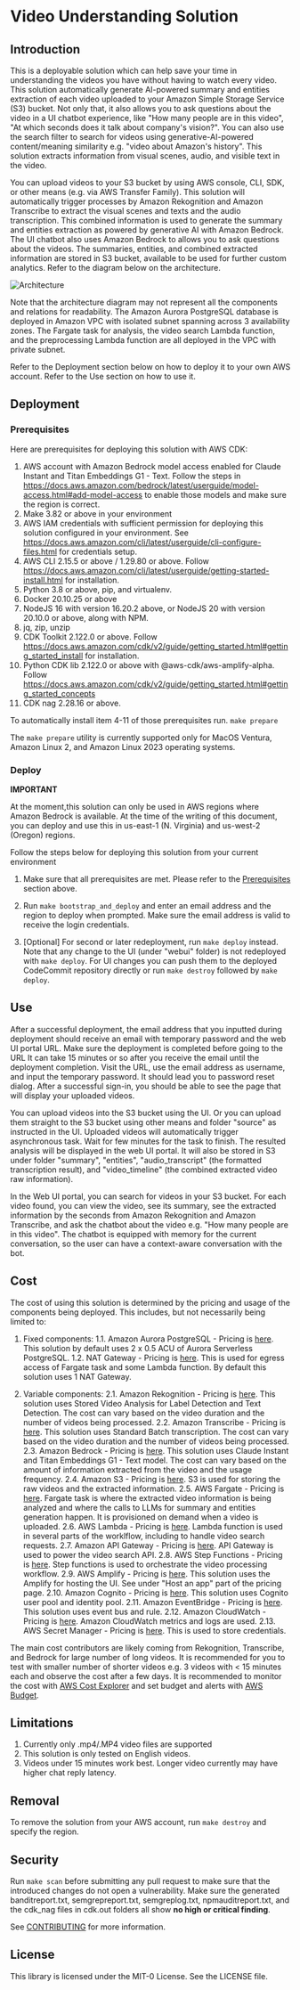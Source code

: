 # Video Understanding Solution

## Introduction

This is a deployable solution which can help save your time in understanding the videos you have without having to watch every video. This solution automatically generate AI-powered summary and entities extraction of each video uploaded to your Amazon Simple Storage Service (S3) bucket. Not only that, it also allows you to ask questions about the video in a UI chatbot experience, like "How many people are in this video", "At which seconds does it talk about company's vision?". You can also use the search filter to search for videos using generative-AI-powered content/meaning similarity e.g. "video about Amazon's history". This solution extracts information from visual scenes, audio, and visible text in the video. 

You can upload videos to your S3 bucket by using AWS console, CLI, SDK, or other means (e.g. via AWS Transfer Family). This solution will automatically trigger processes by Amazon Rekognition and Amazon Transcribe to extract the visual scenes and texts and the audio transcription. This combined information is used to generate the summary and entities extraction as powered by generative AI with Amazon Bedrock. The UI chatbot also uses Amazon Bedrock to allows you to ask questions about the videos. The summaries, entities, and combined extracted information are stored in S3 bucket, available to be used for further custom analytics. Refer to the diagram below on the architecture.

![Architecture](./assets/architecture.jpg)

Note that the architecture diagram may not represent all the components and relations for readability. The Amazon Aurora PostgreSQL database is deployed in Amazon VPC with isolated subnet spanning across 3 availability zones. The Fargate task for analysis, the video search Lambda function, and the preprocessing Lambda function are all deployed in the VPC with private subnet.

Refer to the Deployment section below on how to deploy it to your own AWS account. Refer to the Use section on how to use it.

## Deployment

### Prerequisites

Here are prerequisites for deploying this solution with AWS CDK:

1. AWS account with Amazon Bedrock model access enabled for Claude Instant and Titan Embeddings G1 - Text. Follow the steps in https://docs.aws.amazon.com/bedrock/latest/userguide/model-access.html#add-model-access to enable those models and make sure the region is correct.
2. Make 3.82 or above in your environment
3. AWS IAM credentials with sufficient permission for deploying this solution configured in your environment. See https://docs.aws.amazon.com/cli/latest/userguide/cli-configure-files.html for credentials setup.
4. AWS CLI 2.15.5 or above / 1.29.80 or above. Follow https://docs.aws.amazon.com/cli/latest/userguide/getting-started-install.html for installation.
5. Python 3.8 or above, pip, and virtualenv.
6. Docker 20.10.25 or above
7. NodeJS 16 with version 16.20.2 above, or NodeJS 20 with version 20.10.0 or above, along with NPM.
8. jq, zip, unzip
9. CDK Toolkit 2.122.0 or above. Follow https://docs.aws.amazon.com/cdk/v2/guide/getting_started.html#getting_started_install for installation.
10. Python CDK lib 2.122.0 or above with @aws-cdk/aws-amplify-alpha. Follow https://docs.aws.amazon.com/cdk/v2/guide/getting_started.html#getting_started_concepts
11. CDK nag 2.28.16 or above.

To automatically install item 4-11 of those prerequisites run. `make prepare`

The `make prepare` utility is currently supported only for MacOS Ventura, Amazon Linux 2, and Amazon Linux 2023 operating systems.

### Deploy

**IMPORTANT**

At the moment,this solution can only be used in AWS regions where Amazon Bedrock is available.
At the time of the writing of this document, you can deploy and use this in us-east-1 (N. Virginia) and us-west-2 (Oregon) regions.

Follow the steps below for deploying this solution from your current environment

1. Make sure that all prerequisites are met. Please refer to the [Prerequisites](#prerequisites) section above.

2. Run `make bootstrap_and_deploy` and enter an email address and the region to deploy when prompted. Make sure the email address is valid to receive the login credentials.

3. [Optional] For second or later redeployment, run `make deploy` instead. Note that any change to the UI (under "webui" folder) is not redeployed with `make deploy`. For UI changes you can push them to the deployed CodeCommit repository directly or run `make destroy` followed by `make deploy`.


## Use

After a successful deployment, the email address that you inputted during deployment should receive an email with temporary password and the web UI portal URL. Make sure the deployment is completed before going to the URL It can take 15 minutes or so after you receive the email until the deployment completion. Visit the URL, use the email address as username, and input the temporary password. It should lead you to password reset dialog. After a successful sign-in, you should be able to see the page that will display your uploaded videos.

You can upload videos into the S3 bucket using the UI. Or you can upload them straight to the S3 bucket using other means and folder "source" as instructed in the UI. Uploaded videos will automatically trigger asynchronous task. Wait for few minutes for the task to finish. The resulted analysis will be displayed in the web UI portal. It will also be stored in S3 under folder "summary", "entities", "audio_transcript" (the formatted transcription result), and "video_timeline" (the combined extracted video raw information).
 
In the Web UI portal, you can search for videos in your S3 bucket. For each video found, you can view the video, see its summary, see the extracted information by the seconds from Amazon Rekognition and Amazon Transcribe, and ask the chatbot about the video e.g. "How many people are in this video". The chatbot is equipped with memory for the current conversation, so the user can have a context-aware conversation with the bot.

## Cost
The cost of using this solution is determined by the pricing and usage of the components being deployed. This includes, but not necessarily being limited to:

1. Fixed components:
    1.1. Amazon Aurora PostgreSQL - Pricing is [here](https://aws.amazon.com/rds/aurora/pricing/). This solution by default uses 2 x 0.5 ACU of Aurora Serverless PostgreSQL.
    1.2. NAT Gateway - Pricing is [here](https://aws.amazon.com/vpc/pricing/). This is used for egress access of Fargate task and some Lambda function. By default this solution uses 1 NAT Gateway.

2. Variable components:
    2.1. Amazon Rekognition - Pricing is [here](https://aws.amazon.com/rekognition/pricing/). This solution uses Stored Video Analysis for Label Detection and Text Detection. The cost can vary based on the video duration and the number of videos being processed.
    2.2. Amazon Transcribe - Pricing is [here](https://aws.amazon.com/transcribe/pricing/). This solution uses Standard Batch transcription. The cost can vary based on the video duration and the number of videos being processed.
    2.3. Amazon Bedrock - Pricing is [here](https://aws.amazon.com/bedrock/pricing/). This solution uses Claude Instant and Titan Embeddings G1 - Text model. The cost can vary based on the amount of information extracted from the video and the usage frequency.
    2.4. Amazon S3 - Pricing is [here](https://aws.amazon.com/s3/pricing/). S3 is used for storing the raw videos and the extracted information.
    2.5. AWS Fargate - Pricing is [here](https://aws.amazon.com/fargate/pricing/). Fargate task is where the extracted video information is being analyzed and where the calls to LLMs for summary and entities generation happen. It is provisioned on demand when a video is uploaded.
    2.6. AWS Lambda - Pricing is [here](https://aws.amazon.com/lambda/pricing/). Lambda function is used in several parts of the worklflow, including to handle video search requests.
    2.7. Amazon API Gateway - Pricing is [here](https://aws.amazon.com/api-gateway/pricing/). API Gateway is used to power the video search API.
    2.8. AWS Step Functions - Pricing is [here](https://aws.amazon.com/step-functions/pricing/). Step functions is used to orchestrate the video processing workflow.
    2.9. AWS Amplify - Pricing is [here](https://aws.amazon.com/amplify/pricing/). This solution uses the Amplify for hosting the UI. See under "Host an app" part of the pricing page.
    2.10. Amazon Cognito - Pricing is [here](https://aws.amazon.com/cognito/pricing/). This solution uses Cognito user pool and identity pool.
    2.11. Amazon EventBridge - Pricing is [here](https://aws.amazon.com/eventbridge/pricing/). This solution uses event bus and rule.
    2.12. Amazon CloudWatch - Pricing is [here](https://aws.amazon.com/cloudwatch/pricing/). Amazon CloudWatch metrics and logs are used.
    2.13. AWS Secret Manager - Pricing is  [here](https://aws.amazon.com/secrets-manager/pricing/). This is used to store credentials.

The main cost contributors are likely coming from Rekognition, Transcribe, and Bedrock for large number of long videos. It is recommended for you to test with smaller number of shorter videos e.g. 3 videos with < 15 minutes each and observe the cost after a few days. It is recommended to monitor the cost with [AWS Cost Explorer](https://aws.amazon.com/aws-cost-management/aws-cost-explorer/) and set budget and alerts with [AWS Budget](https://aws.amazon.com/aws-cost-management/aws-budgets/).


## Limitations

1. Currently only .mp4/.MP4 video files are supported
2. This solution is only tested on English videos.
3. Videos under 15 minutes work best. Longer video currently may have higher chat reply latency.

## Removal
To remove the solution from your AWS account, run `make destroy` and specify the region.

## Security

Run `make scan` before submitting any pull request to make sure that the introduced changes do not open a vulnerability. Make sure the generated banditreport.txt, semgrepreport.txt, semgreplog.txt, npmauditreport.txt, and the cdk_nag files in cdk.out folders all show **no high or critical finding**.

See [CONTRIBUTING](CONTRIBUTING.md#security-issue-notifications) for more information.

## License

This library is licensed under the MIT-0 License. See the LICENSE file.